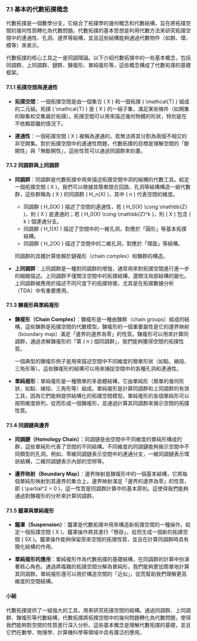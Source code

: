 ### 7.1 基本的代數拓撲概念

代數拓撲是一個數學分支，它結合了拓撲學的幾何概念和代數結構，旨在將拓撲空間的幾何性質轉化為代數問題。代數拓撲的基本思想是利用代數方法來研究拓撲空間中的連通性、孔洞、邊界等結構，並且這些結構能夠通過代數物件（如群、環、模等）來表示。

代數拓撲的核心工具之一是同調理論。以下介紹代數拓撲中的一些基本概念，包括同調群、上同調群、鏈群、鍊複形、單純複形等，這些概念構成了代數拓撲的基礎框架。

#### 7.1.1 拓撲空間與連通性

- **拓撲空間**：一個拓撲空間是由一個集合 \( X \) 和一個拓撲 \( \mathcal{T} \) 組成的二元組。拓撲 \( \mathcal{T} \) 是 \( X \) 的一組子集，滿足某些條件（如開集的聯集和交集屬於拓撲）。拓撲空間可以用來描述幾何物體的形狀，特別是在不依賴距離的情況下。

- **連通性**：一個拓撲空間 \( X \) 被稱為連通的，若無法將其分割為兩個不相交的非空開集。對於拓撲空間中的連通性問題，代數拓撲的目標是理解空間的「斷開性」與「無斷開性」，這些性質可以通過同調群來刻畫。

#### 7.1.2 同調群與上同調群

- **同調群**：同調群是代數拓撲中用來描述拓撲空間中洞的結構的代數工具。給定一個拓撲空間 \( X \)，我們可以根據其簡單閉合回路、孔洞等結構構造一組代數群，這些群稱為 \( X \) 的同調群 \( H_n(X) \)，其中 \( n \) 代表空間的維度。

  - 同調群 \( H_0(X) \) 描述了空間的連通性，若 \( H_0(X) \cong \mathbb{Z} \)，則 \( X \) 是連通的；若 \( H_0(X) \cong \mathbb{Z}^k \)，則 \( X \) 包含 \( k \) 個連通分支。
  - 同調群 \( H_1(X) \) 描述了空間中的一維孔洞，對應於「圓形」等基本拓撲結構。
  - 同調群 \( H_2(X) \) 描述了空間中的二維孔洞，對應於「環面」等結構。

  同調群的具體計算依賴於鏈複形（chain complex）和鍊群的構造。

- **上同調群**：上同調群是一種對同調群的增強，通常用來對拓撲空間進行進一步的細緻描述。上同調群不僅關注空間中的拓撲結構，還關注局部結構的變化。上同調群被應用於描述不同尺度下的拓撲特徵，尤其是在拓撲數據分析（TDA）中有重要應用。

#### 7.1.3 鍊複形與單純複形

- **鍊複形（Chain Complex）**：鍊複形是一種由鍊群（chain groups）組成的結構，這些鍊群是拓撲空間的代數模型。鍊複形的一個重要屬性是它的邊界映射（boundary map）滿足「邊界的邊界為零」的性質。鍊複形可以用來計算同調群，通過求解鍊複形的「第 \( n \) 個同調群」，我們能夠獲得空間的拓撲性質。

  一個典型的鍊複形例子是用來描述空間中不同維度的簡單形狀（如點、線段、三角形等）。這些鍊複形的結構可以用來捕捉空間中的各種孔洞和連通性。

- **單純複形**：單純複形是一種簡單的多面體結構，它由單純形（簡單的幾何形狀，如點、線段、三角形等）組成。單純複形是計算同調群和上同調群的有效工具，因為它們能夠提供結構化的拓撲空間模型。單純複形的各個單純形可以按照維度排列，從而形成一個鍊複形，並通過計算其同調群來揭示空間的拓撲性質。

#### 7.1.4 同調鏈與邊界

- **同調鏈（Homology Chain）**：同調鏈是由空間中不同維度的單純形構成的群，這些單純形代表了空間的不同結構。不同維度的同調鏈能夠揭示空間中不同類型的孔洞。例如，零維同調鏈表示空間中的連通分支，一維同調鏈表示環狀結構，二維同調鏈表示內部的空隙等。

- **邊界映射（Boundary Map）**：邊界映射是鍊複形中的一個基本結構，它將每個單純形映射到其邊界的集合上。邊界映射滿足「邊界的邊界為零」的性質，即 \( \partial^2 = 0 \)，這一性質是同調群計算中的基本原則。這使得我們能夠通過對鍊複形的分析來計算同調群。

#### 7.1.5 鐘罩與單純複形

- **鐘罩（Suspension）**：鐘罩是代數拓撲中用來構造新拓撲空間的一種操作。給定一個拓撲空間 \( X \)，鐘罩操作將其進行「懸掛」，從而生成一個新的拓撲空間 \( SX \)。鐘罩操作能夠保留原來空間的拓撲性質，並且在計算同調群時具有簡化結構的作用。

- **單純複形的應用**：單純複形作為代數拓撲的基礎結構，在同調群的計算中扮演著核心角色。通過將複雜的拓撲空間分解為單純形，我們能夠更加簡單地計算其同調群。單純複形還可以用於構造空間的「近似」，從而幫助我們理解更高維度的空間結構。

#### 小結

代數拓撲提供了一組強大的工具，用來研究拓撲空間的結構。通過同調群、上同調群、鍊複形等代數結構，代數拓撲將拓撲空間中的幾何問題轉化為代數問題，使得我們能夠對空間的性質進行深入分析。這些基本概念是理解代數拓撲的基礎，並且它們在數學、物理學、計算機科學等領域中具有廣泛的應用。
